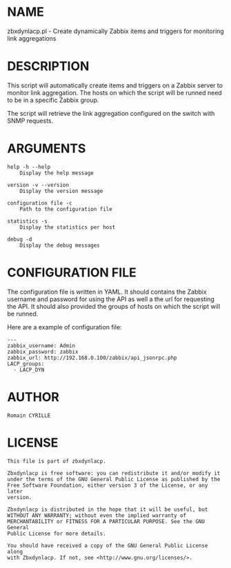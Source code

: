# NAME
zbxdynlacp.pl - Create dynamically Zabbix items and triggers for monitoring link aggregations

# DESCRIPTION
This script will automatically create items and triggers on a Zabbix server to monitor link aggregation. The hosts on which the script will be runned need to be in a specific Zabbix group. 

The script will retrieve the link aggregation configured on the switch with SNMP requests.
    
# ARGUMENTS
    help -h --help
        Display the help message

    version -v --version
        Display the version message

    configuration file -c
        Path to the configuration file

    statistics -s
        Display the statistics per host

    debug -d
        Display the debug messages

# CONFIGURATION FILE
The configuration file is written in YAML. It should contains the Zabbix username and password for using the API as well a the url for requesting the API. It should also provided the groups of hosts on which the script will be runned.

Here are a example of configuration file:
```
---
zabbix_username: Admin
zabbix_password: zabbix
zabbix_url: http://192.168.0.100/zabbix/api_jsonrpc.php
LACP_groups:
  - LACP_DYN
```

# AUTHOR
    Romain CYRILLE

# LICENSE
    This file is part of zbxdynlacp.

    Zbxdynlacp is free software: you can redistribute it and/or modify it
    under the terms of the GNU General Public License as published by the
    Free Software Foundation, either version 3 of the License, or any later
    version.

    Zbxdynlacp is distributed in the hope that it will be useful, but
    WITHOUT ANY WARRANTY; without even the implied warranty of
    MERCHANTABILITY or FITNESS FOR A PARTICULAR PURPOSE. See the GNU General
    Public License for more details.

    You should have received a copy of the GNU General Public License along
    with Zbxdynlacp. If not, see <http://www.gnu.org/licenses/>.
